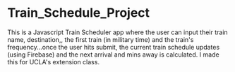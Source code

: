 # Train_Schedule_Project

This is a Javascript Train Scheduler app where the user can input their train name, destination,, the first train (in military time) and the train's frequency...once the user hits submit, the current train schedule updates (using Firebase) and the next arrival and mins away is calculated. I made this for UCLA's extension class.
